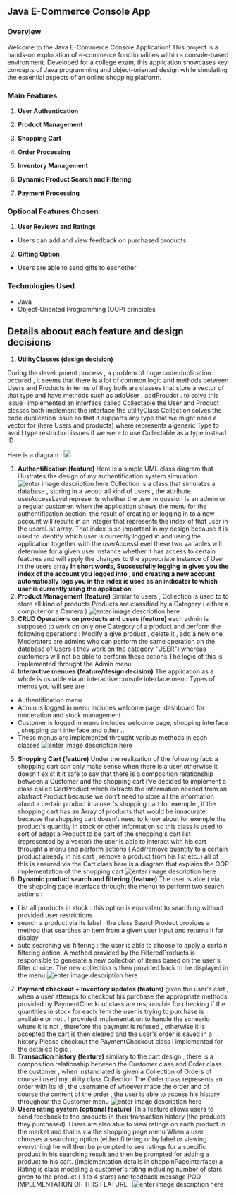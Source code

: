 ## Java E-Commerce Console App

### Overview

Welcome to the Java E-Commerce Console Application! This project is a hands-on exploration of e-commerce functionalities within a console-based environment. Developed for a college exam, this application showcases key concepts of Java programming and object-oriented design while simulating the essential aspects of an online shopping platform.

### Main Features

 1. **User Authentication**   
  
 2. **Product Management**  
 3. **Shopping Cart**  
 4. **Order Processing**  
 5. **Inventory Management**  
 6. **Dynamic Product Search and Filtering** 
 7. **Payment Processing**
  
### Optional Features Chosen
 1. **User Reviews and Ratings**  
- Users can add and view feedback on purchased products.  
 2. **Gifting Option**
 - Users are able to send gifts to eachother

### Technologies Used
-   Java
-   Object-Oriented Programming (OOP) principles

## Details aboout each feature and design decisions 
1. **UtilityClasses (design decision)** 

During the development process , a problem of huge code duplication occured , it seems that there is a lot of common logic and methods between Users and Products in terms of they both are classes that store a vector of that type and have methods such as addUser , addProudct . to solve this issue i implemented an interface called Collectable 
the User and Product classes both implement the interface 
the utilityClass Collection<T> solves the code duplication issue so that it supports any type that we might need a vector for (here Users and products) where <T> represents a generic Type to avoid type restriction issues if we were to use Collectable as a type instead :D 

Here is a diagram : 
![](https://i.imgur.com/mdb1ygB.jpg)

1. **Authentification (feature)**
Here is a simple UML class diagram that illustrates the design of my authentification system simulation.
![enter image description here](https://i.imgur.com/lW0Z0pR.png)
Collection<User> is a class that simulates a database , storing in a vecotr all kind of users , the attribute userAccessLevel	represents whether the user in quesion is an admin or a regular customer.
when the application shows the menu for the authentification section, the result of creating or logging in to a new account will results in an integer that represents the index of that user in the usersList array. That index is so important in my design because it is used to identify which user is currently logged in and using the application
together with the userAccessLevel these two variables will determine for  a given user instance whether it  has access to certain features and will apply  the changes to the appropriate instance of User in the users array
**In short words, Successfully logging in gives you the index of the account you logged into , and creating a new account automatically logs you in the index is used as an indicator to which user is currently using the application**
2. **Product Management (feature)**
Similar to users , Collection<Product> is used to to store all kind of products 
Products are classified by a Category ( either a computer or a Camera )
![enter image description here](https://i.imgur.com/NENqgZ6.jpg)
3. **CRUD Operations on products and users (feature)**
each admin is supposed to work on only one Category of a product and perform the following operations : 
Modify a give product , delete it , add a new one 
Moderators are admins who can perform the same operation on the database of Users ( they work on the category "USER")
whereas customers will not be able to perform these actions 
The logic of this is implemented throught the Admin menu
4. **Interactive menues (feature/design decision)**
The application as a whole is usuable via an interactive console interface menu
Types of menus you will see are : 
- Authentification menu 
- Admin is logged in menu includes welcome page, dashboard for moderation and stock management
- Customer is logged in menu includes welcome page, shopping interface , shopping cart interface and other ..
- These menus are implemented throught various methods in each classes 
![enter image description here](https://i.imgur.com/Hd79JOh.jpg)
5. **Shopping Cart (feature)**
Under the realization of the following fact:
a shopping cart can only make sense when there is a user otherwise it doesn't exist
it it safe to say that there is a composition relationship between a Customer and the shopping cart
i've decided to implement a class called CartProduct which extracts the information needed from an abstract Product
because we don't need to store all the information about a certain product in a user's shopping cart
for exemple , if the shopping cart has an  Array of products that would be innacurate because the shopping cart doesn't need to know about for exemple the product's quantity in stock or other information 
so this class is used to sort of adapt a Product to be part of the shopping's cart list (represented by a vector)
the user is able to interact with his cart throught a menu and perform actions ( Add/remove quantity to a certain product already in his cart , remove a product from his list etc..)
all of this is ensured via the Cart class 
here is a diagram that explains the OOP implementation of the shopping cart
![enter image description here](https://i.imgur.com/qzubqsH.jpg)
6. **Dynamic product search and filtering (feature)**
The user is able ( via the shopping page interface throught the menu) to perform two search actions :
- List all products in stock : 
this option is equivalent to searching without provided user restrictions
- search a product via its label :
the class SearchProduct provides a method that searches an item from a given user input and returns it for display 
- auto searching vis filtering :
the user is able to choose to apply a certain filtering option. A method provided by the FilteredProducts is responsible to generate a new collection of items based on the user's filter choice. The new collection is then provided back to be displayed in the menu 
![enter image description here](https://i.imgur.com/8InQF7z.jpg)
7. **Payment checkout + Inventory updates (feature)**
given the user's cart , when a user attemps to checkout his purchase the appropriate methods provided by PaymentCheckout class are responsible for checking if the quantities in stock for each item the user is trying to purchase is available or not .
I provided implementation to handle the scneario where it is not , therefore the payment is refused  , otherwise it is accepted the cart is then cleared and the user's order is saved in a history 
Please checkout the PaymentCheckout class i implemented for the detailed logic .
8. **Transaction history (feature)**
similary to the cart design , there is a composition relationship between the Customer class and Order class .
the customer , when instanciated is given a Collection of Orders 
of course i used my utility class Collection
The Order class represents an order with its id , the username of whoever made the order and of course the content of the order ,
the user is able to access his history throughout the Customer menu 
![enter image description here](https://i.imgur.com/dxeBPDm.jpg)
9. **Users rating system (optional feature)**
This feature allows users to send feedback to the products in their transaction history (the products they purchased).
Users are also able to  view ratings on each product in the market
and that is via the shopping page menu 
When a user chooses a searching option (either filtering or by label or viewing everything) he will then be prompted to see ratings for a specific product in his searching result 
and then be prompted for adding a product to his cart.
(implementation details in shoppinPageInterface)
a Rating is class modeling a customer's rating including number of stars given to the product ( 1 to 4 stars) and  feedback message 
POO IMPLEMENTATION OF THIS FEATURE :
![enter image description here](https://i.imgur.com/Rp9wcKt.jpg)
 
